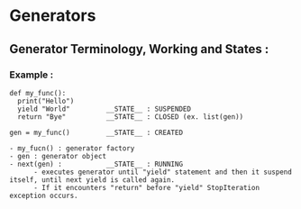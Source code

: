 # Generators

## Generator Terminology, Working and States :
  
  ### Example :
    
    def my_func():
      print("Hello")
      yield "World"         __STATE__ : SUSPENDED
      return "Bye"          __STATE__ : CLOSED (ex. list(gen))
    
    gen = my_func()         __STATE__ : CREATED
    
    - my_fucn() : generator factory
    - gen : generator object 
    - next(gen) :           __STATE__ : RUNNING
          - executes generator until "yield" statement and then it suspend itself, until next yield is called again.
          - If it encounters "return" before "yield" StopIteration exception occurs.
          
    
    
  
